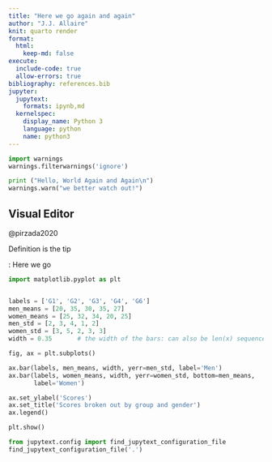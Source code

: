 ```yaml
---
title: "Here we go again and again"
author: "J.J. Allaire"
knit: quarto render
format:
  html:
    keep-md: false
execute:
  include-code: true
  allow-errors: true
bibliography: references.bib
jupyter:
  jupytext:
    formats: ipynb,md
  kernelspec:
    display_name: Python 3
    language: python
    name: python3
---
```


```python tags=["remove-cell"]
import warnings
warnings.filterwarnings('ignore')
```


```python
print ("Hello, World Again and Again\n")
warnings.warn("we better watch out!")
```


## Visual Editor

@pirzada2020

Definition is the tip

: Here we go

```python tags=["include-code"]
import matplotlib.pyplot as plt


labels = ['G1', 'G2', 'G3', 'G4', 'G6']
men_means = [20, 35, 30, 35, 27]
women_means = [25, 32, 34, 20, 25]
men_std = [2, 3, 4, 1, 2]
women_std = [3, 5, 2, 3, 3]
width = 0.35       # the width of the bars: can also be len(x) sequence

fig, ax = plt.subplots()

ax.bar(labels, men_means, width, yerr=men_std, label='Men')
ax.bar(labels, women_means, width, yerr=women_std, bottom=men_means,
       label='Women')

ax.set_ylabel('Scores')
ax.set_title('Scores broken out by group and gender')
ax.legend()

plt.show()
```


```python
from jupytext.config import find_jupytext_configuration_file
find_jupytext_configuration_file('.')
```


